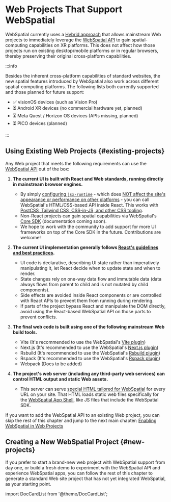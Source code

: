 # Web Projects That Support WebSpatial

WebSpatial currently uses a [Hybrid approach](../../core-concepts/unique-concepts-in-webspatial#webspatial-sdk) that allows mainstream Web projects to immediately leverage the [WebSpatial API](../../core-concepts/unique-concepts-in-webspatial#webspatial-api) to gain spatial-computing capabilities on XR platforms. This does not affect how those projects run on existing desktop/mobile platforms or in regular browsers, thereby preserving their original cross-platform capabilities.

:::info

Besides the inherent cross-platform capabilities of standard websites, the new spatial features introduced by WebSpatial also work across different spatial-computing platforms. The following lists both currently supported and those planned for future support:

- ✅ visionOS devices (such as Vision Pro)
- ⏳ Android XR devices (no commercial hardware yet, planned)
- ⏳ Meta Quest / Horizon OS devices (APIs missing, planned)
- ⏳ PICO devices (planned)

:::

## Using Existing Web Projects {#existing-projects}

Any Web project that meets the following requirements can use the [WebSpatial API](../../core-concepts/unique-concepts-in-webspatial#webspatial-api) out of the box:

1. **The current UI is built with React and Web standards, running directly in mainstream browser engines.**

   - By simply [configuring `jsx-runtime`](../enabling-webspatial-in-web-projects/configure-js-ts-compiler) - which does [NOT affect the site's appearance or performance on other platforms](../enabling-webspatial-in-web-projects/generate-a-webspatial-specific-website) - you can call WebSpatial's HTML/CSS-based API inside React. This works with [PostCSS, Tailwind CSS, CSS-in-JS, and other CSS tooling](../using-the-webspatial-api/spatialize-html-elements#css).
   - Non-React projects can gain spatial capabilities via WebSpatial's [Core SDK](../enabling-webspatial-in-web-projects/step-1-install-the-webspatial-sdk#core-sdk) (documentation coming soon).
   - We hope to work with the community to add support for more UI frameworks on top of the Core SDK in the future. Contributions are welcome!

2. **The current UI implementation generally follows [React's guidelines and best practices](https://react.dev/reference/rules).**

   - UI code is declarative, describing UI state rather than imperatively manipulating it, let React decide when to update state and when to render.
   - State changes rely on one-way data flow and immutable data (data always flows from parent to child and is not mutated by child components).
   - Side effects are avoided inside React components or are controlled with React APIs to prevent them from running during rendering.
   - If parts of the project bypass React and manipulate the DOM directly, avoid using the React-based WebSpatial API on those parts to prevent conflicts.

3. **The final web code is built using one of the following mainstream Web build tools.**

   - Vite (It's recommended to use the WebSpatial's [Vite plugin](../enabling-webspatial-in-web-projects/add-optimizations-and-defaults-to-web-build-tools#vite))
   - Next.js (It's recommended to use the WebSpatial's [Next.js plugin](../enabling-webspatial-in-web-projects/add-optimizations-and-defaults-to-web-build-tools#next))
   - Rsbuild (It's recommended to use the WebSpatial's [Rsbuild plugin](../enabling-webspatial-in-web-projects/add-optimizations-and-defaults-to-web-build-tools#rsbuild))
   - Rspack (It's recommended to use the WebSpatial's [Rspack plugin](../enabling-webspatial-in-web-projects/add-optimizations-and-defaults-to-web-build-tools#rspack))
   - Webpack (Docs to be added)

4. **The project's web server (including any third-party web services) can control HTML output and static Web assets.**
   - This server can serve [special HTML tailored for WebSpatial](../enabling-webspatial-in-web-projects/generate-a-webspatial-specific-website) for every URL on your site. That HTML loads static web files specifically for the [WebSpatial App Shell](../../core-concepts/unique-concepts-in-webspatial#webspatial-sdk), like JS files that include the WebSpatial SDK.

If you want to add the WebSpatial API to an existing Web project, you can skip the rest of this chapter and jump to the next main chapter: [Enabling WebSpatial in Web Projects](../enabling-webspatial-in-web-projects/)

## Creating a New WebSpatial Project {#new-projects}

If you prefer to start a brand-new web project with WebSpatial support from day one, or build a fresh demo to experiment with the WebSpatial API and experience WebSpatial apps, you can follow the rest of this chapter to generate a standard Web site project that has not yet integrated WebSpatial, as your starting point.

import DocCardList from '@theme/DocCardList';

<DocCardList />
